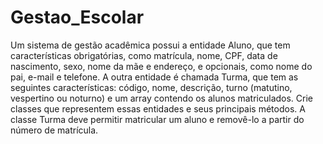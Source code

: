 # Gestao_Escolar
Um sistema de gestão acadêmica possui a entidade Aluno, que tem características obrigatórias, como matrícula, nome, CPF, data de nascimento, sexo, nome da mãe e endereço, e opcionais, como nome do pai, e-mail e telefone.  A outra entidade é chamada Turma, que tem as seguintes características: código, nome, descrição, turno (matutino, vespertino ou noturno) e um array contendo os alunos matriculados.  Crie classes que representem essas entidades e seus principais métodos. A classe Turma deve permitir matricular um aluno e removê-lo a partir do número de matrícula.
